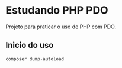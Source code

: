 # Estudando PHP PDO

Projeto para praticar o uso de PHP com PDO.

## Inicio do uso

`composer dump-autoload`
